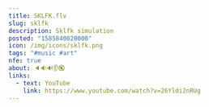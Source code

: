 ```yaml
---
title: SKLFK.flv
slug: sklfk
description: Sklfk simulation
posted: "1585840020000"
icon: /img/icons/sklfk.png
tags: "#music #art"
nfe: true
about: 🔈🔉🔊👂🔇
links:
  - text: YouTube
    link: https://www.youtube.com/watch?v=26Yldi2nRUg
---
```

<vid-yt url="https://www.youtube.com/watch?v=26Yldi2nRUg"></vid-yt>